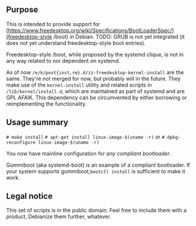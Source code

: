 ## Purpose
This is intended to provide support for [https://www.freedesktop.org/wiki/Specifications/BootLoaderSpec/](freedesktop-style /boot) in Debian.
TODO: GRUB is not yet integrated (it does not yet understand freedesktop-style boot entries).

Freedesktop-style /boot, while proposed by the systemd clique, is not in any way related to nor dependent on systemd.

As of now `/e/k/post{inst,rm}.d/zz-freedesktop-kernel-install` are the same.
They're not merged for now, but probably will in the future.
They make use of the `kernel-install` utility and related scripts in `/lib/kernel/install.d`, which are maintained as part of systemd and are GPL AFAIK. This dependency can be circumvented by either borrowing or reimplementing the functionality.

## Usage summary
`# make install`
`# apt-get install linux-image-$(uname -r)` or `# dpkg-reconfigure linux-image-$(uname -r)`

You now have mainline configuration for _any compliant bootloader_.

Gummiboot (aka systemd-boot) is an example of a compliant bootloader.
If your system supports gummiboot,`bootctl install` is sufficient to make it work.

## Legal notice
This set of scripts is in the public domain.
Feel free to include them with a product, Debianize them further, whatever.

